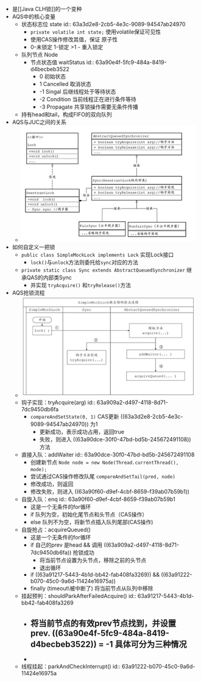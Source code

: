 - 是[[Java CLH锁]]的一个变种
- AQS中的核心变量
	- 状态标志位 state
	  id:: 63a3d2e8-2cb5-4e3c-9089-94547ab24970
		- `private volatile int state;` 使用volatile保证可见性
		- 使用CAS操作修改其值，保证 原子性
		- 0-未锁定 1-锁定 >1 - 重入锁定
	- 队列节点 Node
		- 节点状态值 waitStatus
		  id:: 63a90e4f-5fc9-484a-8419-d4becbeb3522
			- 0 初始状态
			- 1 Cancelled 取消状态
			- -1 Singal 后继线程处于等待状态
			- -2 Condition 当前线程正在进行条件等待
			- -3 Propagate 共享锁操作需要无条件传播
	- 持有head和tail，构成FIFO的双向队列
- AQS与JUC之间的关系
	- ![image.png](../assets/image_1672020273260_0.png)
- 如何自定义一把锁
	- `public class SimpleMockLock implements Lock` 实现Lock接口
		- `lock()`与`unlock`方法则委托给`sync`对应的方法
	- `private static class Sync extends AbstractQueuedSynchronizer` 继承QAS的内部类Sync
		- 并实现 `tryAcquire()` 和`tryRelease()`方法
- AQS抢锁流程
	- ![image.png](../assets/image_1672022433477_0.png)
	- 钩子实现：tryAcquire(arg)
	  id:: 63a909a2-d497-4118-8d71-7dc9450db6fa
		- `compareAndSetState(0, 1)` CAS更新 ((63a3d2e8-2cb5-4e3c-9089-94547ab24970)) 为1
			- 更新成功，表示成功占用，返回true
			- 失败，则进入 ((63a90dce-30f0-47bd-bd5b-245672491108))  方法
	- 直接入队：addWaiter
	  id:: 63a90dce-30f0-47bd-bd5b-245672491108
		- 创建新节点 `Node node = new Node(Thread.currentThread(), mode);`
		- 尝试通过CAS操作修改队尾 `compareAndSetTail(pred, node)`
		- 修改成功，则返回
		- 修改失败，则进入 ((63a90f60-d9ef-4cbf-8659-f39ab07b59b1))
	- 自旋入队：enq
	  id:: 63a90f60-d9ef-4cbf-8659-f39ab07b59b1
		- 这是一个无条件的for循环
		- if 队列为空，初始化尾节点和头节点（CAS操作）
		- else 队列不为空，将新节点插入队列尾部(CAS操作)
	- 自旋抢占：acquireQueued()
		- 这是一个无条件的for循环
		- if 自己的prev 是head && 调用 ((63a909a2-d497-4118-8d71-7dc9450db6fa)) 抢锁成功
			- 将当前节点设置为头节点，移除之前的头节点
			- 退出循环
		- if ((63a91217-5443-4b1d-bb42-fab408fa3269)) && ((63a91222-b070-45c0-9a6d-11424e16975a))
		- finally (timeout\被中断了) 将当前节点从队列中移除
	- 挂起预判：shouldParkAfterFailedAcquire()
	  id:: 63a91217-5443-4b1d-bb42-fab408fa3269
		- 将当前节点的有效prev节点找到，并设置prev. ((63a90e4f-5fc9-484a-8419-d4becbeb3522)) = -1 具体可分为三种情况
			-
		-
	- 线程挂起：parkAndCheckInterrupt()
	  id:: 63a91222-b070-45c0-9a6d-11424e16975a